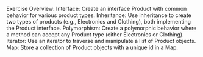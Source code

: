 Exercise Overview:
Interface: Create an interface Product with common behavior for various product types.
Inheritance: Use inheritance to create two types of products (e.g., Electronics and Clothing), both implementing the Product interface.
Polymorphism: Create a polymorphic behavior where a method can accept any Product type (either Electronics or Clothing).
Iterator: Use an iterator to traverse and manipulate a list of Product objects.
Map: Store a collection of Product objects with a unique id in a Map.